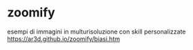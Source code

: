 # zoomify
esempi di immagini in multurisoluzione con skill personalizzate
https://ar3d.github.io/zoomify/biasi.htm
